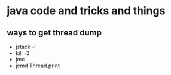# java code and tricks and things

## ways to get thread dump
* jstack -l <pid>
* kill -3 <pid>
* jmc
* jcmd <pid> Thread.print

